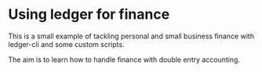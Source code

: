 # Using ledger for finance

This is a small example of tackling personal and small business finance with
ledger-cli and some custom scripts.

The aim is to learn how to handle finance with double entry accounting.
